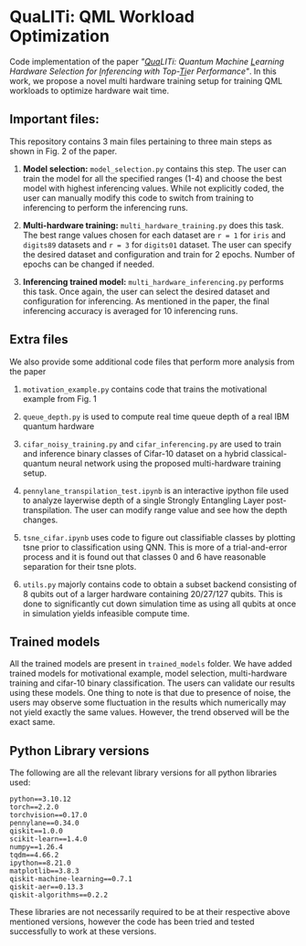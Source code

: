 # QuaLITi: QML Workload Optimization
Code implementation of the paper *"<ins>Qua</ins>LITi: Quantum Machine <ins>L</ins>earning Hardware Selection for <ins>I</ins>nferencing with Top-<ins>Ti</ins>er Performance"*. In this work, we propose a novel multi hardware training setup for training QML workloads to optimize hardware wait time.

## Important files:
This repository contains 3 main files pertaining to three main steps as shown in Fig. 2 of the paper.

1. <b>Model selection:</b> ```model_selection.py``` contains this step. The user can train the model for all the specified ranges (1-4) and choose the best model with highest inferencing values. While not explicitly coded, the user can manually modify this code to switch from training to inferencing to perform the inferencing runs.

2. <b>Multi-hardware training:</b> ```multi_hardware_training.py``` does this task. The best range values chosen for each dataset are ```r = 1``` for ```iris``` and ```digits89``` datasets and ```r = 3``` for ```digits01``` dataset. The user can specify the desired dataset and configuration and train for 2 epochs. Number of epochs can be changed if needed.

3. <b>Inferencing trained model:</b> ```multi_hardware_inferencing.py``` performs this task. Once again, the user can select the desired dataset and configuration for inferencing. As mentioned in the paper, the final inferencing accuracy is averaged for 10 inferencing runs. 

## Extra files
We also provide some additional code files that perform more analysis from the paper

1. ```motivation_example.py``` contains code that trains the motivational example from Fig. 1

2. ```queue_depth.py``` is used to compute real time queue depth of a real IBM quantum hardware

3. ```cifar_noisy_training.py``` and ```cifar_inferencing.py``` are used to train and inference binary classes of Cifar-10 dataset on a hybrid classical-quantum neural network using the proposed multi-hardware training setup. 

4. ```pennylane_transpilation_test.ipynb``` is an interactive ipython file used to analyze layerwise depth of a single Strongly Entangling Layer post-transpilation. The user can modify range value and see how the depth changes.

5. ```tsne_cifar.ipynb``` uses code to figure out classifiable classes by plotting tsne prior to classification using QNN. This is more of a trial-and-error process and it is found out that classes 0 and 6 have reasonable separation for their tsne plots.

6. ```utils.py``` majorly contains code to obtain a subset backend consisting of 8 qubits out of a larger hardware containing 20/27/127 qubits. This is done to significantly cut down simulation time as using all qubits at once in simulation yields infeasible compute time.

## Trained models
All the trained models are present in ```trained_models``` folder. We have added trained models for motivational example, model selection, multi-hardware training and cifar-10 binary classification. The users can validate our results using these models. One thing to note is that due to presence of noise, the users may observe some fluctuation in the results which numerically may not yield exactly the same values. However, the trend observed will be the exact same. 

## Python Library versions
The following are all the relevant library versions for all python libraries used:

```
python==3.10.12
torch==2.2.0
torchvision==0.17.0
pennylane==0.34.0
qiskit==1.0.0
scikit-learn==1.4.0
numpy==1.26.4
tqdm==4.66.2
ipython==8.21.0
matplotlib==3.8.3
qiskit-machine-learning==0.7.1
qiskit-aer==0.13.3
qiskit-algorithms==0.2.2
```

These libraries are not necessarily required to be at their respective above mentioned versions, however the code has been tried and tested successfully to work at these versions.